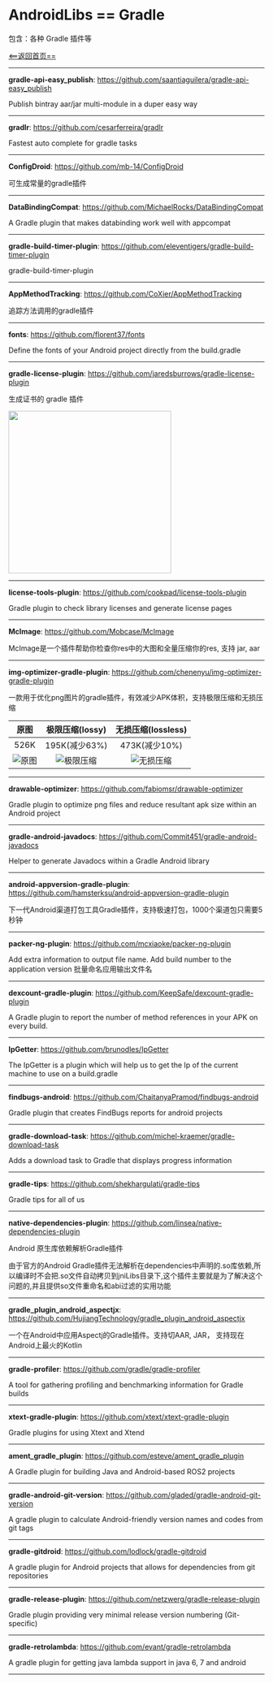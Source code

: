# AndroidLibs == Gradle

包含：各种 Gradle 插件等

[<==返回首页==](https://github.com/XXApple/AndroidLibs)

---

**gradle-api-easy_publish**: https://github.com/saantiaguilera/gradle-api-easy_publish

Publish bintray aar/jar multi-module in a duper easy way

---

**gradlr**: https://github.com/cesarferreira/gradlr

Fastest auto complete for gradle tasks

---

**ConfigDroid**: https://github.com/mb-14/ConfigDroid

可生成常量的gradle插件

---

**DataBindingCompat**: https://github.com/MichaelRocks/DataBindingCompat

A Gradle plugin that makes databinding work well with appcompat

---

**gradle-build-timer-plugin**: https://github.com/eleventigers/gradle-build-timer-plugin

gradle-build-timer-plugin

---

**AppMethodTracking**: https://github.com/CoXier/AppMethodTracking

追踪方法调用的gradle插件

---

**fonts**: https://github.com/florent37/fonts

Define the fonts of your Android project directly from the build.gradle

---

**gradle-license-plugin**: https://github.com/jaredsburrows/gradle-license-plugin

生成证书的 gradle 插件

<img src="https://camo.githubusercontent.com/49f834adb25b0ff4e0bf8669c45b70976027fb5c/68747470733a2f2f7777772e6269676e65726472616e63682e636f6d2f6173736574732f696d672f626c6f672f323031352f30372f73637265656e73686f742d676d61696c2e706e67" width="320"/>

---

**license-tools-plugin**: https://github.com/cookpad/license-tools-plugin

Gradle plugin to check library licenses and generate license pages

---

**McImage**: https://github.com/Mobcase/McImage

McImage是一个插件帮助你检查你res中的大图和全量压缩你的res, 支持 jar, aar

---

**img-optimizer-gradle-plugin**: https://github.com/chenenyu/img-optimizer-gradle-plugin

一款用于优化png图片的gradle插件，有效减少APK体积，支持极限压缩和无损压缩

|原图|极限压缩(lossy)|无损压缩(lossless)|
|:---:|:---:|:---:|
|526K|195K(减少63%)|473K(减少10%)|
|![原图](https://github.com/chenenyu/img-optimizer-gradle-plugin/blob/master/arts/lenna.png)|![极限压缩](https://github.com/chenenyu/img-optimizer-gradle-plugin/blob/master/arts/lenna_lossy.png)|![无损压缩](https://github.com/chenenyu/img-optimizer-gradle-plugin/blob/master/arts/lenna_lossless.png)|

---

**drawable-optimizer**: https://github.com/fabiomsr/drawable-optimizer

Gradle plugin to optimize png files and reduce resultant apk size within an Android project

---

**gradle-android-javadocs**: https://github.com/Commit451/gradle-android-javadocs

Helper to generate Javadocs within a Gradle Android library

---

**android-appversion-gradle-plugin**: https://github.com/hamsterksu/android-appversion-gradle-plugin

下一代Android渠道打包工具Gradle插件，支持极速打包，1000个渠道包只需要5秒钟

---

**packer-ng-plugin**: https://github.com/mcxiaoke/packer-ng-plugin

Add extra information to output file name. Add build number to the application version
批量命名应用输出文件名

---

**dexcount-gradle-plugin**: https://github.com/KeepSafe/dexcount-gradle-plugin

A Gradle plugin to report the number of method references in your APK on every build.

---

**IpGetter**: https://github.com/brunodles/IpGetter

The IpGetter is a plugin which will help us to get the Ip of the current machine to use on a build.gradle

---

**findbugs-android**: https://github.com/ChaitanyaPramod/findbugs-android

Gradle plugin that creates FindBugs reports for android projects

---

**gradle-download-task**: https://github.com/michel-kraemer/gradle-download-task

Adds a download task to Gradle that displays progress information

---

**gradle-tips**: https://github.com/shekhargulati/gradle-tips

Gradle tips for all of us

---

**native-dependencies-plugin**: https://github.com/linsea/native-dependencies-plugin

Android 原生库依赖解析Gradle插件

由于官方的Android Gradle插件无法解析在dependencies中声明的.so库依赖,所以编译时不会把.so文件自动拷贝到jniLibs目录下,这个插件主要就是为了解决这个问题的,并且提供so文件重命名和abi过滤的实用功能

---

**gradle_plugin_android_aspectjx**: https://github.com/HujiangTechnology/gradle_plugin_android_aspectjx

一个在Android中应用Aspectj的Gradle插件。支持切AAR, JAR， 支持现在Android上最火的Kotlin

---

**gradle-profiler**: https://github.com/gradle/gradle-profiler

A tool for gathering profiling and benchmarking information for Gradle builds

---

**xtext-gradle-plugin**: https://github.com/xtext/xtext-gradle-plugin

Gradle plugins for using Xtext and Xtend

---

**ament_gradle_plugin**: https://github.com/esteve/ament_gradle_plugin

A Gradle plugin for building Java and Android-based ROS2 projects

---

**gradle-android-git-version**: https://github.com/gladed/gradle-android-git-version

A gradle plugin to calculate Android-friendly version names and codes from git tags

---

**gradle-gitdroid**: https://github.com/lodlock/gradle-gitdroid

A gradle plugin for Android projects that allows for dependencies from git repositories

---

**gradle-release-plugin**: https://github.com/netzwerg/gradle-release-plugin

Gradle plugin providing very minimal release version numbering (Git-specific)

---

**gradle-retrolambda**: https://github.com/evant/gradle-retrolambda

A gradle plugin for getting java lambda support in java 6, 7 and android

---